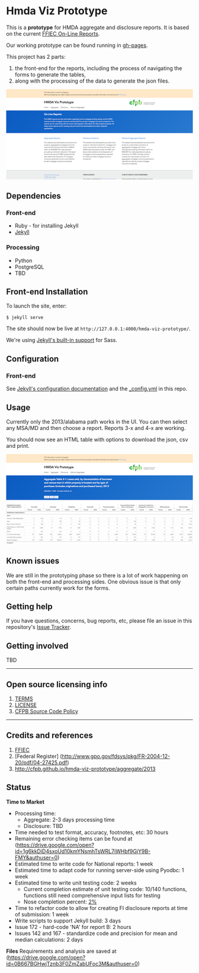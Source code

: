 # Hmda Viz Prototype

This is a **prototype** for HMDA aggregate and disclosure reports. It is based on the current [FFIEC On-Line Reports](http://www.ffiec.gov/hmda/online_rpts.htm).

Our working prototype can be found running in [gh-pages](http://cfpb.github.io/hmda-viz-prototype/).

This project has 2 parts:
1. the front-end for the reports, including the process of navigating the forms to generate the tables,
2. along with the processing of the data to generate the json files.

![Screenshot](screenshot.png)

## Dependencies

### Front-end

- Ruby - for installing Jekyll
- [Jekyll](http://jekyllrb.com/docs/installation/)

### Processing
 - Python
 - PostgreSQL
 - TBD

## Front-end Installation

To launch the site, enter:

```shell
$ jekyll serve
```

The site should now be live at `http://127.0.0.1:4000/hmda-viz-prototype/`.

We're using [Jekyll's built-in support](http://jekyllrb.com/docs/assets/) for Sass.

## Configuration

### Front-end

See [Jekyll's configuration documentation](http://jekyllrb.com/docs/configuration/) and the [_config.yml](_config.yml) in this repo.

## Usage

Currently only the 2013/alabama path works in the UI. You can then select any MSA/MD and then choose a report. Reports 3-x and 4-x are working.

You should now see an HTML table with options to download the json, csv and print.

![Screenshot](report.png)

## Known issues

We are still in the prototyping phase so there is a lot of work happening on both the front-end and processing sides. One obvious issue is that only certain paths currently work for the forms.

## Getting help

If you have questions, concerns, bug reports, etc, please file an issue in this repository's [Issue Tracker](https://github.com/cfpb/hmda-viz-prototype/issues).

## Getting involved

TBD

----

## Open source licensing info
1. [TERMS](TERMS.md)
2. [LICENSE](LICENSE)
3. [CFPB Source Code Policy](https://github.com/cfpb/source-code-policy/)


----

## Credits and references

1. [FFIEC](http://www.ffiec.gov/HmdaAdWebReport/AggWelcome.aspx)
2. [Federal Register] (http://www.gpo.gov/fdsys/pkg/FR-2004-12-20/pdf/04-27425.pdf)
3. <http://cfpb.github.io/hmda-viz-prototype/aggregate/2013>


## Status
**Time to Market**
* Processing time:
    * Aggregate: 2-3 days processing time
    * Disclosure: TBD
* Time needed to test format, accuracy, footnotes, etc: 30 hours
* Remaining error checking items can be found at (https://drive.google.com/open?id=1g6kkDiD4sxoUd10kmYNsmhTsWRL7iWHbf9GjY9B-FMY&authuser=0)
* Estimated time to write code for National reports: 1 week
* Estimated time to adapt code for running server-side using Pyodbc: 1 week
* Estimated time to write unit testing code: 2 weeks
    * Current completion estimate of unit testing code: 10/140 functions, functions still need comprehensive input lists for testing
    * Nose completion percent: [2%](https://github.com/Kibrael/hmda-viz-prototype/tree/gh-pages/processing/cover/index.html)
* Time to refactor code to allow for creating FI disclosure reports at time of submission: 1 week
* Write scripts to support Jekyll build: 3 days
* Issue 172 - hard-code 'NA' for report B: 2 hours
* Issues 142 and 167 - standardize code and precision for mean and median calculations: 2 days



**Files**
Requirements and analysis are saved at (https://drive.google.com/open?id=0B667BGHwjTznb3F0ZmZabUFoc3M&authuser=0)

